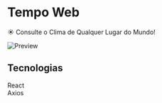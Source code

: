 # Tempo Web

☀ Consulte o Clima de Qualquer Lugar do Mundo!

![Preview](https://i.imgur.com/GTkAByW.png)

## Tecnologias

React  
Axios

